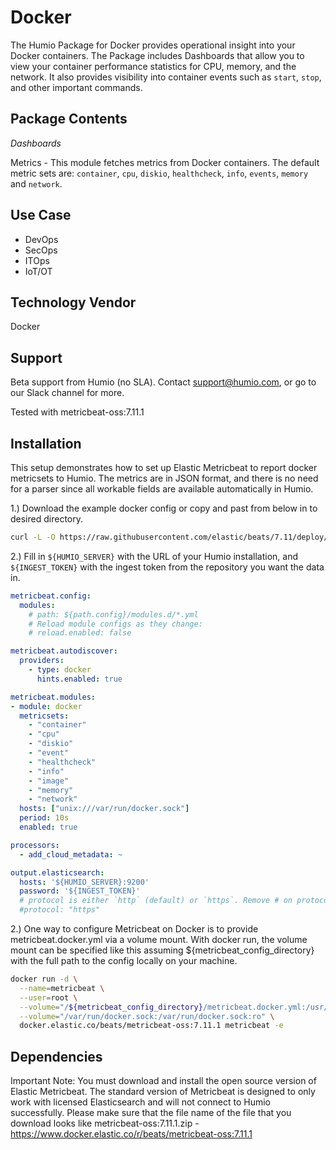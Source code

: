 # Docker

The Humio Package for Docker provides operational insight into your Docker containers. 
The Package includes Dashboards that allow you to view your container performance statistics for 
CPU, memory, and the network. It also provides visibility into container events such as `start`, `stop`, and 
other important commands.

## Package Contents
_Dashboards_

Metrics - This module fetches metrics from Docker containers. The default metric sets are: `container`, `cpu`, `diskio`, `healthcheck`, `info`, `events`, `memory` and `network`.

## Use Case
- DevOps
- SecOps
- ITOps
- IoT/OT

## Technology Vendor
Docker

## Support
Beta support from Humio (no SLA). Contact support@humio.com, or go to our Slack channel for more.

Tested with metricbeat-oss:7.11.1

## Installation
This setup demonstrates how to set up Elastic Metricbeat to report docker metricsets to Humio.
The metrics are in JSON format, and there is no need for a parser since all workable fields are available automatically in Humio.

1.) Download the example docker config or copy and past from below in to desired directory. 

```bash
curl -L -O https://raw.githubusercontent.com/elastic/beats/7.11/deploy/docker/metricbeat.docker.yml 
```

2.) Fill in `${HUMIO_SERVER}` with the URL of your Humio installation, and `${INGEST_TOKEN}` with the ingest token from the repository you want the data in. 

```yaml
metricbeat.config:
  modules:
    # path: ${path.config}/modules.d/*.yml
    # Reload module configs as they change:
    # reload.enabled: false

metricbeat.autodiscover:
  providers:
    - type: docker
      hints.enabled: true

metricbeat.modules:
- module: docker
  metricsets:
    - "container"
    - "cpu"
    - "diskio"
    - "event"
    - "healthcheck"
    - "info"
    - "image"
    - "memory"
    - "network"
  hosts: ["unix:///var/run/docker.sock"]
  period: 10s
  enabled: true

processors:
  - add_cloud_metadata: ~

output.elasticsearch:
  hosts: '${HUMIO_SERVER}:9200'
  password: '${INGEST_TOKEN}'
  # protocol is either `http` (default) or `https`. Remove # on protocol otherwise it defaults to http.
  #protocol: "https"
```
  
2.) One way to configure Metricbeat on Docker is to provide metricbeat.docker.yml via a volume mount. 
With docker run, the volume mount can be specified like this assuming ${metricbeat_config_directory} with the full path to the config locally on your machine.

```bash
docker run -d \
  --name=metricbeat \
  --user=root \
  --volume="/${metricbeat_config_directory}/metricbeat.docker.yml:/usr/share/metricbeat/metricbeat.yml:ro" \
  --volume="/var/run/docker.sock:/var/run/docker.sock:ro" \
  docker.elastic.co/beats/metricbeat-oss:7.11.1 metricbeat -e
```
  
## Dependencies
Important Note: You must download and install the open source version of Elastic Metricbeat.
The standard version of Metricbeat is designed to only work with licensed Elasticsearch and will not connect to Humio successfully. 
Please make sure that the file name of the file that you download looks like metricbeat-oss:7.11.1.zip - https://www.docker.elastic.co/r/beats/metricbeat-oss:7.11.1
